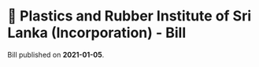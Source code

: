 # 📄  Plastics and Rubber Institute of Sri Lanka (Incorporation) - Bill

Bill published on **2021-01-05**.
